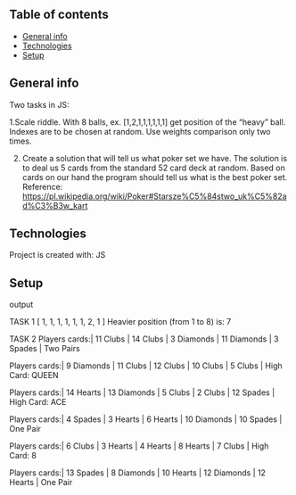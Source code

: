 ## Table of contents
* [General info](#general-info)
* [Technologies](#technologies)
* [Setup](#setup)

## General info
Two tasks in JS:

1.Scale riddle. With 8 balls, ex.  [1,2,1,1,1,1,1,1] get position of the “heavy” ball. 
  Indexes are to be chosen at random. Use weights comparison only two times.

2. Create a solution that will tell us what poker set we have. 
  The solution is to deal us 5 cards from the standard 52 card deck at random. 
  Based on cards on our hand the program should tell us what is the best poker set. 
  Reference: https://pl.wikipedia.org/wiki/Poker#Starsze%C5%84stwo_uk%C5%82ad%C3%B3w_kart

	
## Technologies
Project is created with: JS
	
## Setup
output

TASK 1
[
  1, 1, 1, 1,
  1, 1, 2, 1
]
Heavier position (from 1 to 8) is: 7

TASK 2
Players cards:| 11 Clubs | 14 Clubs | 3 Diamonds | 11 Diamonds | 3 Spades |
Two Pairs

Players cards:| 9 Diamonds | 11 Clubs | 12 Clubs | 10 Clubs | 5 Clubs |
High Card: QUEEN

Players cards:| 14 Hearts | 13 Diamonds | 5 Clubs | 2 Clubs | 12 Spades |
High Card: ACE

Players cards:| 4 Spades | 3 Hearts | 6 Hearts | 10 Diamonds | 10 Spades |
One Pair

Players cards:| 6 Clubs | 3 Hearts | 4 Hearts | 8 Hearts | 7 Clubs |
High Card: 8

Players cards:| 13 Spades | 8 Diamonds | 10 Hearts | 12 Diamonds | 12 Hearts |
One Pair
